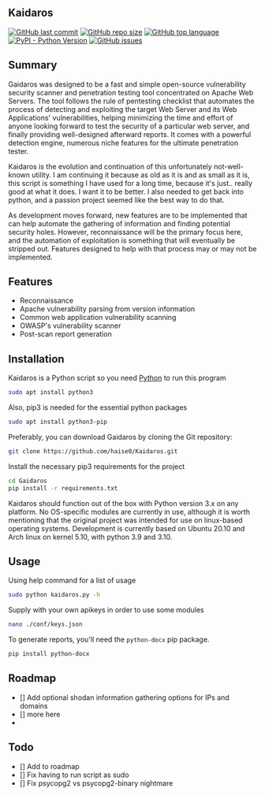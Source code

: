 ## Kaidaros
[![GitHub last commit](https://img.shields.io/github/last-commit/haise0/Kaidaros?logo=github)](#)
[![GitHub repo size](https://img.shields.io/github/repo-size/haise0/Kaidaros?color=red&logo=github)](#)
[![GitHub top language](https://img.shields.io/github/languages/top/haise0/Kaidaros?logo=python&logoColor=yellow)](https://www.python.org/)
[![PyPI - Python Version](https://img.shields.io/pypi/pyversions/icmplib?color=purple&label=version&logo=python&logoColor=yellow)](https://www.python.org/downloads/)
[![GitHub issues](https://img.shields.io/github/issues-raw/haise0/Kaidaros?logo=github)](#)


## Summary
Gaidaros was designed to be a fast and simple open-source vulnerability security scanner and penetration testing tool concentrated on Apache Web Servers. The tool follows the rule of pentesting checklist that automates the process of detecting and exploiting the target Web Server and its Web Applications' vulnerabilities, helping minimizing the time and effort of anyone looking forward to test the security of a particular web server, and finally providing well-designed afterward reports. It comes with a powerful detection engine, numerous niche features for the ultimate penetration tester.

Kaidaros is the evolution and continuation of this unfortunately not-well-known utility. I am continuing it because as old as it is and as small as it is, this script is something I have used for a long time, because it's just.. really good at what it does. I want it to be better. I also needed to get back into python, and a passion project seemed like the best way to do that. 

As development moves forward, new features are to be implemented that can help automate the gathering of information and finding potential security holes. However, reconnaissance will be the primary focus here, and the automation of exploitation is something that will eventually be stripped out. Features designed to help with that process may or may not be implemented. 

## Features

- Reconnaissance
- Apache vulnerability parsing from version information
- Common web application vulnerability scanning
- OWASP's vulnerability scanner
- Post-scan report generation

## Installation

Kaidaros is a Python script so you need [Python](https://www.python.org/downloads/) to run this program
```bash
sudo apt install python3
```
Also, pip3 is needed for the essential python packages
```bash
sudo apt install python3-pip
```
Preferably, you can download Gaidaros by cloning the Git repository:
```bash
git clone https://github.com/haise0/Kaidaros.git 
```
Install the necessary pip3 requirements for the project
```bash
cd Gaidaros
pip install -r requirements.txt
```
Kaidaros should function out of the box with Python version 3.x on any platform. No OS-specific modules are currently in use, although it is worth mentioning that the original project was intended for use on linux-based operating systems. Development is currently based on Ubuntu 20.10 and Arch linux on kernel 5.10, with python 3.9 and 3.10.

## Usage

Using help command for a list of usage
```bash
sudo python kaidaros.py -h
```
Supply with your own apikeys in order to use some modules
```bash
nano ./conf/keys.json
```
To generate reports, you'll need the `python-docx` pip package. 
```bash
pip install python-docx
```

## Roadmap
- [] Add optional shodan information gathering options for IPs and domains
- [] more here 
- 
## Todo
- [] Add to roadmap
- [] Fix having to run script as sudo
- [] Fix psycopg2 vs psycopg2-binary nightmare



